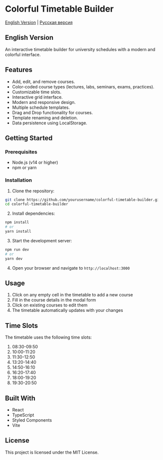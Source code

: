 # Colorful Timetable Builder

[English Version](#english-version) | [Русская версия](#русская-версия)

## English Version

An interactive timetable builder for university schedules with a modern and colorful interface.

## Features

-   Add, edit, and remove courses.
-   Color-coded course types (lectures, labs, seminars, exams, practices).
-   Customizable time slots.
-   Interactive grid interface.
-   Modern and responsive design.
-   Multiple schedule templates.
-   Drag and Drop functionality for courses.
-   Template renaming and deletion.
-   Data persistence using LocalStorage.

## Getting Started

### Prerequisites

-   Node.js (v14 or higher)
-   npm or yarn

### Installation

1.  Clone the repository:
```bash
git clone https://github.com/yourusername/colorful-timetable-builder.git
cd colorful-timetable-builder
```

2. Install dependencies:
```bash
npm install
# or
yarn install
```

3. Start the development server:
```bash
npm run dev
# or
yarn dev
```

4. Open your browser and navigate to `http://localhost:3000`

## Usage

1. Click on any empty cell in the timetable to add a new course
2. Fill in the course details in the modal form
3. Click on existing courses to edit them
4. The timetable automatically updates with your changes

## Time Slots

The timetable uses the following time slots:

1. 08:30-09:50
2. 10:00-11:20
3. 11:30-12:50
4. 13:20-14:40
5. 14:50-16:10
6. 16:20-17:40
7. 18:00-19:20
8. 19:30-20:50

## Built With

- React
- TypeScript
- Styled Components
- Vite

## License

This project is licensed under the MIT License. 